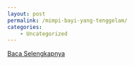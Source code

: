 ```yaml
---
layout: post
permalink: /mimpi-bayi-yang-tenggelam/
categories:
    - Uncategorized
---
```


[Baca Selengkapnya](/09)